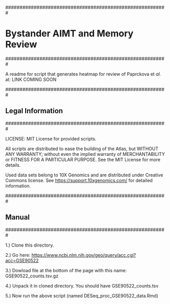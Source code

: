 #########################################################

# Bystander AIMT and Memory Review

#########################################################

A readme for script that generates heatmap for review of Paprckova et *al.* at:
 LINK COMING SOON 
  

#########################################################
## Legal Information                                     
#########################################################

LICENSE: MIT License for provided scripts.

All scripts are distributed to ease the building of the Atlas,
but WITHOUT ANY WARRANTY; without even the implied warranty of
MERCHANTABILITY or FITNESS FOR A PARTICULAR PURPOSE.  See the
MIT License for more details.

Used data sets belong to 10X Genomics and are distributed
under Creative Commons license. See https://support.10xgenomics.com/ 
for detailed information.

#########################################################
## Manual                           
#########################################################

1.) Clone this directory.

2.) Go here: https://www.ncbi.nlm.nih.gov/geo/query/acc.cgi?acc=GSE90522

3.) Dowload file at the bottom of the page with this name: GSE90522_counts.tsv.gz

4.) Unpack it in cloned directory. You should have  GSE90522_counts.tsv

5.) Now run the above script (named DESeq_proc_GSE90522_data.Rmd)
